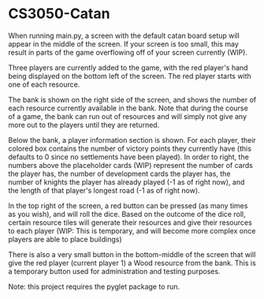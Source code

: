# CS3050-Catan
When running main.py, a screen with the default catan board setup will appear in the middle of the screen. If your screen is too small, this may result in parts of the game overflowing off of your screen currently (WIP).

Three players are currently added to the game, with the red player's hand being displayed on the bottom left of the screen. The red player starts with one of each resource.

The bank is shown on the right side of the screen, and shows the number of each resource currently available in the bank. Note that during the course of a game, the bank can run out of resources and will simply not give any more out to the players until they are returned.

Below the bank, a player information section is shown. For each player, their colored box contains the number of victory points they currently have (this defaults to 0 since no settlements have been played). In order to right, the numbers above the placeholder cards (WIP) represent the number of cards the player has, the number of development cards the player has, the number of knights the player has already played (-1 as of right now), and the length of that player's longest road (-1 as of right now).

In the top right of the screen, a red button can be pressed (as many times as you wish), and will roll the dice. Based on the outcome of the dice roll, certain resource tiles will generate their resources and give their resources to each player (WIP: This is temporary, and will become more complex once players are able to place buildings)

There is also a very small button in the bottom-middle of the screen that will give the red player (current player 1) a Wood resource from the bank. This is a temporary button used for administration and testing purposes.

Note: this project requires the pyglet package to run.

